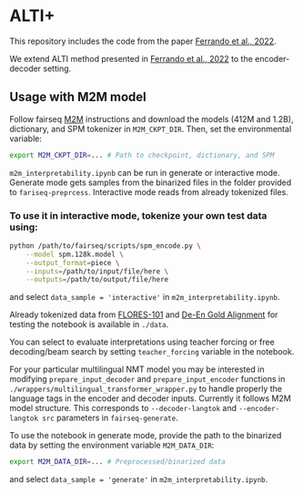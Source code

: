 # ALTI+

This repository includes the code from the paper [Ferrando et al., 2022](https://arxiv.org/abs/2205.11631).

We extend ALTI method presented in [Ferrando et al., 2022](https://arxiv.org/abs/2203.04212) to the encoder-decoder setting.
## Usage with M2M model

Follow fairseq [M2M](https://github.com/pytorch/fairseq/tree/main/examples/m2m_100) instructions and download the models (412M and 1.2B), dictionary, and SPM tokenizer in `M2M_CKPT_DIR`. Then, set the environmental variable:

```bash
export M2M_CKPT_DIR=... # Path to checkpoint, dictionary, and SPM
````

`m2m_interpretability.ipynb` can be run in generate or interactive mode. Generate mode gets samples from the binarized files in the folder provided to `fariseq-preprcess`. Interactive mode reads from already tokenized files.

### To use it in interactive mode, tokenize your own test data using:
```bash
python /path/to/fairseq/scripts/spm_encode.py \
    --model spm.128k.model \
    --output_format=piece \
    --inputs=/path/to/input/file/here \
    --outputs=/path/to/output/file/here
```

and select `data_sample = 'interactive'` in `m2m_interpretability.ipynb`.

Already tokenized data from [FLORES-101](https://github.com/facebookresearch/flores) and  [De-En Gold Alignment](https://www-i6.informatik.rwth-aachen.de/goldAlignment/) for testing the notebook is available in `./data`.

You can select to evaluate interpretations using teacher forcing or free decoding/beam search by setting `teacher_forcing` variable in the notebook.

For your particular multilingual NMT model you may be interested in modifying `prepare_input_decoder` and `prepare_input_encoder` functions in `./wrappers/multilingual_transformer_wrapper.py` to handle properly the language tags in the encoder and decoder inputs. Currently it follows M2M model structure. This corresponds to `--decoder-langtok` and `--encoder-langtok src` parameters in `fairseq-generate`.

To use the notebook in generate mode, provide the path to the binarized data by setting the environment variable `M2M_DATA_DIR`:
```bash
export M2M_DATA_DIR=... # Preprocessed/binarized data
```
and select `data_sample = 'generate'` in `m2m_interpretability.ipynb`.
